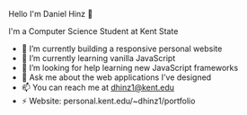 Hello I'm Daniel Hinz 👋

I'm a Computer Science Student at Kent State

- 🔭 I’m currently building a responsive personal website 
- 🌱 I’m currently learning vanilla JavaScript
- 🤔 I’m looking for help learning new JavaScript frameworks
- 💬 Ask me about the web applications I've designed
- 📫 You can reach me at dhinz1@kent.edu
- ⚡ Website: personal.kent.edu/~dhinz1/portfolio

